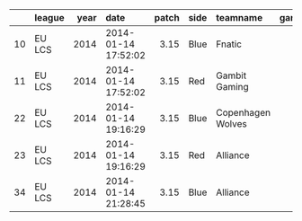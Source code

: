 |    | league   |   year | date                |   patch | side   | teamname          |   gamelength |   result |   dragons |   elders |   opp_elders |   barons |   opp_barons | Win?   |
|---:|:---------|-------:|:--------------------|--------:|:-------|:------------------|-------------:|---------:|----------:|---------:|-------------:|---------:|-------------:|:-------|
| 10 | EU LCS   |   2014 | 2014-01-14 17:52:02 |    3.15 | Blue   | Fnatic            |         1924 |        1 |         0 |        0 |            0 |        1 |            0 | Win    |
| 11 | EU LCS   |   2014 | 2014-01-14 17:52:02 |    3.15 | Red    | Gambit Gaming     |         1924 |        0 |         0 |        0 |            0 |        0 |            1 | Loss   |
| 22 | EU LCS   |   2014 | 2014-01-14 19:16:29 |    3.15 | Blue   | Copenhagen Wolves |         2474 |        1 |         0 |        0 |            0 |        1 |            0 | Win    |
| 23 | EU LCS   |   2014 | 2014-01-14 19:16:29 |    3.15 | Red    | Alliance          |         2474 |        0 |         0 |        0 |            0 |        0 |            1 | Loss   |
| 34 | EU LCS   |   2014 | 2014-01-14 21:28:45 |    3.15 | Blue   | Alliance          |         2629 |        0 |         0 |        0 |            0 |        0 |            1 | Loss   |
